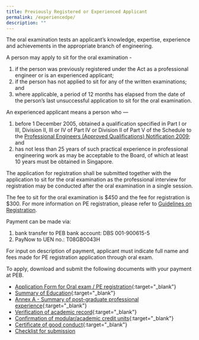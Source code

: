 ```yaml
---
title: Previously Registered or Experienced Applicant
permalink: /experiencedpe/
description: ""
---
```


The oral examination tests an applicant’s knowledge, expertise, experience and achievements in the appropriate branch of engineering.  
  
A person may apply to sit for the oral examination -
1. if the person was previously registered under the Act as a professional engineer or is an experienced applicant; 
2.  if the person has not applied to sit for any of the written examinations; and  
3.  where applicable, a period of 12 months has elapsed from the date of the person’s last unsuccessful application to sit for the oral examination.  

An experienced applicant means a person who —  
1. before 1 December 2005, obtained a qualification specified in Part I or III, Division II, III or IV of Part IV or Division II of Part V of the Schedule to the [Professional Engineers (Approved Qualifications) Notification 2009](/act-and-rules/); and  
2. has not less than 25 years of such practical experience in professional engineering work as may be acceptable to the Board, of which at least 10 years must be obtained in Singapore.  
  
The application for registration shall be submitted together with the application to sit for the oral examination as the professional interview for registration may be conducted after the oral examination in a single session.  
  
The fee to sit for the oral examination is $450 and the fee for registration is $300. For more information on PE registration, please refer to [Guidelines on Registration](/files/Downloads/Guidelines/RegistrationasPE.pdf).

Payment can be made via:
1. bank transfer to PEB bank account: DBS 001-900615-5
2. PayNow to UEN no.: T08GB0043H

For input on description of payment, applicant must indicate full name and fees made for PE registration application through oral exam.

To apply, download and submit the following documents with your payment at PEB.

* [Application Form for Oral exam / PE registration](https://go.gov.sg/oxu0z3){:target="_blank"}
* [Summary of Education](https://go.gov.sg/4erfoi){:target="_blank"}
* [Annex A - Summary of post-graduate professional experience](https://go.gov.sg/ksbr0t){:target="_blank"}
* [Verification of academic record](https://go.gov.sg/tct84m){:target="_blank"}
* [Confirmation of modular/academic credit units](https://go.gov.sg/r9h1au){:target="_blank"}
* [Certificate of good conduct](https://go.gov.sg/evosxf){:target="_blank"}
* [Checklist for submission](/files/Experienced%20PE/oral_checklist.pdf)
